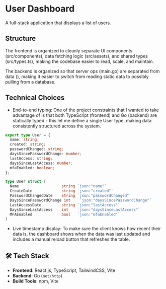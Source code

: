 # User Dashboard

A full-stack application that displays a list of users. 

## Structure

The frontend is organized to cleanly separate UI components (src/components), data fetching logic (src/assets), and shared types (src/types.ts), making the codebase easier to read, scale, and maintain.

The backend is organized so that server ops (main.go) are separated from data (), making it easier to switch from reading static data to possibly pulling from a database.

## Technical Choices

- End-to-end typing: One of the project constraints that I wanted to take advantage of is that both TypeScript (frontend) and Go (backend) are statically typed - this let me define a single User type, making data consistently structured across the system.
```ts
export type User = {
  name: string;
  created: string;
  passwordChanged: string;
  daysSincePasswordChange: number;
  lastAccess: string;
  daysSinceLastAccess: number;
  mfaEnabled: boolean;
};
```

```go
type User struct {
  Name                   string `json:"name"`
  CreateDate             string `json:"created"`
  PasswordChangedDate    string `json:"passwordChanged"`
  DaysSincePasswordChange int    `json:"daysSincePasswordChange"`
  LastAccessDate         string `json:"lastAccess"`
  DaysSinceLastAccess    int    `json:"daysSinceLastAccess"`
  MFAEnabled             bool   `json:"mfaEnabled"`
}
```

- Live timestamp display: To make sure the client knows how recent their data is, the dashboard shows when the data was last updated and includes a manual reload button that refreshes the table. 

## 🛠️ Tech Stack

- **Frontend**: React.js, TypeScript, TailwindCSS, Vite
- **Backend**: Go (`net/http`)
- **Build Tools**: npm, Vite
